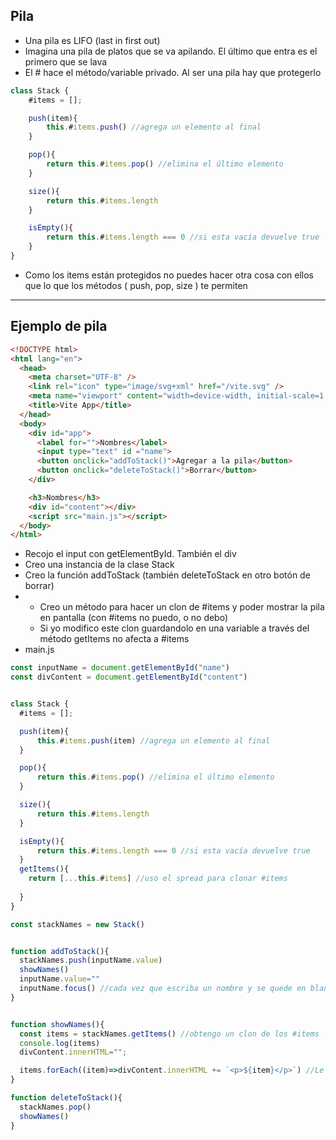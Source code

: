 ## Pila

- Una pila es LIFO (last in first out)
- Imagina una pila de platos que se va apilando. El último que entra es el primero que se lava
- El # hace el método/variable privado. Al ser una pila hay que protegerlo

~~~js
class Stack {
    #items = [];

    push(item){
        this.#items.push() //agrega un elemento al final
    }

    pop(){
        return this.#items.pop() //elimina el último elemento
    }

    size(){
        return this.#items.length
    }

    isEmpty(){
        return this.#items.length === 0 //si esta vacía devuelve true
    }
}
~~~

- Como los items están protegidos no puedes hacer otra cosa con ellos que lo que los métodos ( push, pop, size ) te permiten
-----

## Ejemplo de pila

~~~html
<!DOCTYPE html>
<html lang="en">
  <head>
    <meta charset="UTF-8" />
    <link rel="icon" type="image/svg+xml" href="/vite.svg" />
    <meta name="viewport" content="width=device-width, initial-scale=1.0" />
    <title>Vite App</title>
  </head>
  <body>
    <div id="app">
      <label for="">Nombres</label>
      <input type="text" id ="name">
      <button onclick="addToStack()">Agregar a la pila</button>
      <button onclick="deleteToStack()">Borrar</button>
    </div>

    <h3>Nombres</h3>
    <div id="content"></div>
    <script src="main.js"></script>
  </body>
</html>
~~~

- Recojo el input con getElementById. También el div
- Creo una instancia de la clase Stack
- Creo la función addToStack (también deleteToStack en otro botón de borrar)
- - Creo un método para hacer un clon de #items y poder mostrar la pila en pantalla (con #items no puedo, o no debo)
  - Si yo modifico este clon guardandolo en una variable a través del método getItems no afecta a #items
- main.js

~~~js
const inputName = document.getElementById("name")
const divContent = document.getElementById("content")


class Stack {
  #items = [];

  push(item){
      this.#items.push(item) //agrega un elemento al final
  }

  pop(){
      return this.#items.pop() //elimina el último elemento
  }

  size(){
      return this.#items.length
  }

  isEmpty(){
      return this.#items.length === 0 //si esta vacía devuelve true
  }
  getItems(){
    return [...this.#items] //uso el spread para clonar #items
    
  }
}

const stackNames = new Stack()


function addToStack(){
  stackNames.push(inputName.value)
  showNames()
  inputName.value=""
  inputName.focus() //cada vez que escriba un nombre y se quede en blanco el input va a tener el foco
}


function showNames(){
  const items = stackNames.getItems() //obtengo un clon de los #items
  console.log(items)
  divContent.innerHTML="";

  items.forEach((item)=>divContent.innerHTML += `<p>${item}</p>`) //Le coloco += para que vaya concatenando
}

function deleteToStack(){
  stackNames.pop()
  showNames()
}
~~~

